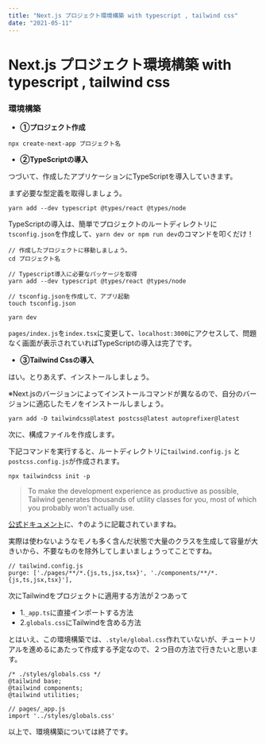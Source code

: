 ```yaml
---
title: "Next.js プロジェクト環境構築 with typescript , tailwind css"
date: "2021-05-11"
---
```


# Next.js プロジェクト環境構築 with typescript , tailwind css

### 環境構築
- **①プロジェクト作成**

```
npx create-next-app プロジェクト名
```

- **②TypeScriptの導入**
 
 つづいて、作成したアプリケーションにTypeScriptを導入していきます。

 まず必要な型定義を取得しましょう。

 ``` 
 yarn add --dev typescript @types/react @types/node
 ```

TypeScriptの導入は、簡単でプロジェクトのルートディレクトリに`tsconfig.json`を作成して、`yarn dev or npm run dev`のコマンドを叩くだけ！

```
// 作成したプロジェクトに移動しましょう。
cd プロジェクト名

// Typescript導入に必要なパッケージを取得
yarn add --dev typescript @types/react @types/node

// tsconfig.jsonを作成して、アプリ起動
touch tsconfig.json

yarn dev
```

`pages/index.js`を`index.tsx`に変更して、`localhost:3000`にアクセスして、問題なく画面が表示されていればTypeScriptの導入は完了です。

- **③Tailwind Cssの導入**

はい。とりあえず、インストールしましょう。

※Next.jsのバージョンによってインストールコマンドが異なるので、自分のバージョンに適応したモノをインストールしましょう。

```
yarn add -D tailwindcss@latest postcss@latest autoprefixer@latest
```

次に、構成ファイルを作成します。

下記コマンドを実行すると、ルートディレクトリに`tailwind.config.js` と `postcss.config.js`が作成されます。

```
npx tailwindcss init -p
```

>To make the development experience as productive as possible, Tailwind generates thousands of utility classes for you, most of which you probably won't actually use.

[公式ドキュメント](https://tailwindcss.com/docs/optimizing-for-production)に、↑のように記載されていますね。

実際は使わないようなモノも多く含んだ状態で大量のクラスを生成して容量が大きいから、不要なものを除外してしまいましょうってことですね。

```
// tailwind.config.js
purge: ['./pages/**/*.{js,ts,jsx,tsx}', './components/**/*.{js,ts,jsx,tsx}'],
```

次にTailwindをプロジェクトに適用する方法が２つあって

 - 1.`_app.ts`に直接インポートする方法
 - 2.`globals.css`にTailwindを含める方法


とはいえ、この環境構築では、`.style/global.css`作れていないが、チュートリアルを進めるにあたって作成する予定なので、２つ目の方法で行きたいと思います。

```
/* ./styles/globals.css */
@tailwind base;
@tailwind components;
@tailwind utilities;
```

```
// pages/_app.js
import '../styles/globals.css'
```
 
以上で、環境構築については終了です。
